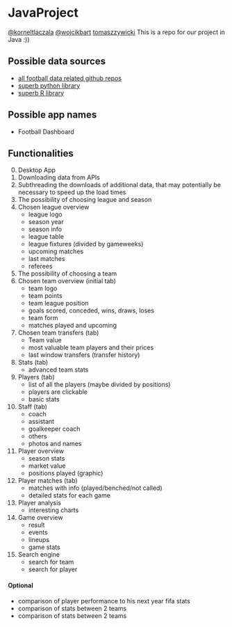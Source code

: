 # JavaProject
[@korneltlaczala](https://github.com/korneltlaczala) [@wojcikbart](https://github.com/wojcikbart) [tomaszzywicki](https://github.com/tomaszzywicki)
This is a repo for our project in Java :))

## Possible data sources

- [all football data related github repos](https://github.com/topics/soccer-data?o=desc&s=)
- [superb python library](https://github.com/probberechts/soccerdata)
- [superb R library](https://github.com/JaseZiv/worldfootballR)

## Possible app names

- Football Dashboard

## Functionalities

0. Desktop App
1. Downloading data from APIs
2. Subthreading the downloads of additional data, that may potentially be necessary to speed up the load times
3. The possibility of choosing league and season
4. Chosen league overview
    - league logo
    - season year
    - season info
    - league table
    - league fixtures (divided by gameweeks)
    - upcoming matches
    - last matches
    - referees
5. The possibility of choosing a team
6. Chosen team overview (initial tab)
    - team logo
    - team points
    - team league position
    - goals scored, conceded, wins, draws, loses
    - team form
    - matches played and upcoming
7. Chosen team transfers (tab)
    - Team value
    - most valuable team players and their prices
    - last window transfers (transfer history)
8. Stats (tab)
    - advanced team stats
9. Players (tab)
    - list of all the players (maybe divided by positions)
    - players are clickable
    - basic stats
10. Staff (tab)
    - coach
    - assistant
    - goalkeeper coach
    - others
    - photos and names
11. Player overview
    - season stats
    - market value
    - positions played (graphic)
12. Player matches (tab)
    - matches with info (played/benched/not called)
    - detailed stats for each game
13. Player analysis
    - interesting charts
14. Game overview
    - result
    - events
    - lineups
    - game stats
15. Search engine
    - search for team
    - search for player

#### Optional

- comparison of player performance to his next year fifa stats
- comparison of stats between 2 teams 
- comparison of stats between 2 teams

